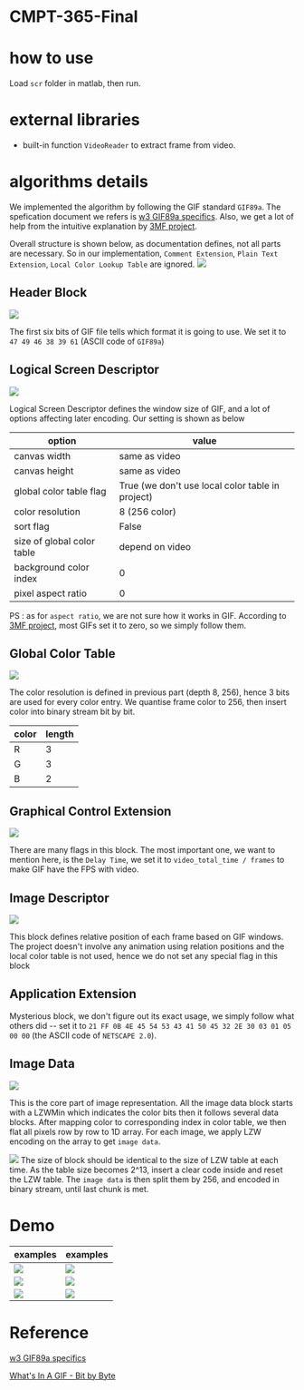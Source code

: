 # CMPT-365-Final

# how to use
Load `scr` folder in matlab, then run.

# external libraries
* built-in function `VideoReader` to extract frame from video.

# algorithms details
We implemented the algorithm by following the GIF standard `GIF89a`. The spefication document we refers is [w3 GIF89a specifics](https://www.w3.org/Graphics/GIF/spec-gif89a.txt). Also, we get a lot of help from the intuitive explanation by [3MF project](http://www.matthewflickinger.com/lab/whatsinagif/bits_and_bytes.asp).

Overall structure is shown below, as documentation defines, not all parts are necessary. So in our implementation,  `Comment Extension`, `Plain Text Extension`, `Local Color Lookup Table` are ignored.
![](images/gif_file_stream.gif)

## Header Block  
![](images/header_block.gif)

The first six bits of GIF file tells which format it is going to use. We set it to `47 49 46 38 39 61` (ASCII code of `GIF89a`)

## Logical Screen Descriptor
![](images/logical_screen_desc_block.gif)

Logical Screen Descriptor defines the window size of GIF, and a lot of options affecting later encoding. Our setting is shown as below

option | value
--- | ---
canvas width | same as video
canvas height | same as video
global color table flag | True (we don't use local color table in project)
color resolution | 8 (256 color)
sort flag | False
size of global color table | depend on video
background color index | 0
pixel aspect ratio | 0

PS : as for `aspect ratio`, we are not sure how it works in GIF. According to  [3MF project](http://www.matthewflickinger.com/lab/whatsinagif/bits_and_bytes.asp), most GIFs set it to zero, so we simply follow them.

## Global Color Table
![](images/global_color_table.gif)

The color resolution is defined in previous part (depth 8, 256), hence 3 bits are used for every color entry. We quantise frame color to 256, then insert color into binary stream bit by bit.

color | length
--- | ---
R  |  3
G  |  3
B  |  2

## Graphical Control Extension
![](images/graphic_control_ext.gif)

There are many flags in this block. The most important one, we want to mention here, is the `Delay Time`, we set it to `video_total_time / frames` to make GIF have the FPS with video.

## Image Descriptor
![](images/image_descriptor_block.gif)

This block defines relative position of each frame based on GIF windows. The project doesn't involve any animation using relation positions and the local color table is not used, hence we do not set any special flag in this block

## Application Extension
Mysterious block, we don't figure out its exact usage, we simply follow what others did -- set it to `21 FF 0B 4E 45 54 53 43 41 50 45 32 2E 30 03 01 05 00 00` (the ASCII code of `NETSCAPE 2.0`).

## Image Data
![](images/image_data_block.gif)

This is the core part of image representation. All the image data block starts with a LZWMin which indicates the color bits then it follows several data blocks. After mapping color to corresponding index in color table, we then flat all pixels row by row to 1D array. For each image, we apply LZW encoding on the array to get `image data`.

![](images/lzw_encoding_codes.gif)
The size of block should be identical to the size of LZW table at each time. As the table size becomes 2^13, insert a clear code inside and reset the LZW table. The `image data` is then split them by 256, and encoded in binary stream, until last chunk is met.
# Demo
examples | examples
--- | ---
![](results/68.gif) | ![](results/69.gif)
![](results/70.gif) | ![](results/71.gif)
![](results/dog.gif) | ![](results/myVideo.gif)

# Reference


[w3 GIF89a specifics](https://www.w3.org/Graphics/GIF/spec-gif89a.txt)

[What's In A GIF - Bit by Byte](http://www.matthewflickinger.com/lab/whatsinagif/bits_and_bytes.asp)
